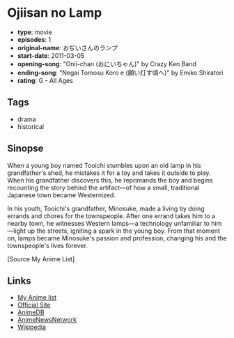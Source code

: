 # Ojiisan no Lamp

-   **type**: movie
-   **episodes**: 1
-   **original-name**: おぢいさんのランプ
-   **start-date**: 2011-03-05
-   **opening-song**: "Onii-chan (おにいちゃん)" by Crazy Ken Band
-   **ending-song**: "Negai Tomosu Koro e (願い灯す頃へ)" by Emiko Shiratori
-   **rating**: G - All Ages

## Tags

-   drama
-   historical

## Sinopse

When a young boy named Tooichi stumbles upon an old lamp in his grandfather's shed, he mistakes it for a toy and takes it outside to play. When his grandfather discovers this, he reprimands the boy and begins recounting the story behind the artifact—of how a small, traditional Japanese town became Westernized.

In his youth, Tooichi's grandfather, Minosuke, made a living by doing errands and chores for the townspeople. After one errand takes him to a nearby town, he witnesses Western lamps—a technology unfamiliar to him—light up the streets, igniting a spark in the young boy. From that moment on, lamps became Minosuke's passion and profession, changing his and the townspeople's lives forever.

[Source My Anime List]

## Links

-   [My Anime list](https://myanimelist.net/anime/10500/Ojiisan_no_Lamp)
-   [Official Site](http://www.janica.jp/pja/ojisan/)
-   [AnimeDB](http://anidb.info/perl-bin/animedb.pl?show=anime&aid=8256)
-   [AnimeNewsNetwork](http://www.animenewsnetwork.com/encyclopedia/anime.php?id=12511)
-   [Wikipedia](http://en.wikipedia.org/wiki/Anime_Mirai)
